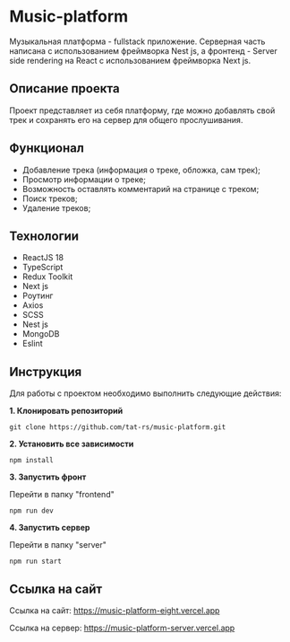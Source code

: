 # Music-platform

Музыкальная платформа - fullstack приложение. Серверная часть написана с использованием фреймворка Nest js, а фронтенд - Server side rendering на React с использованием фреймворка Next js.

## Описание проекта

Проект представляет из себя платформу, где можно добавлять свой трек и сохранять его на сервер для общего прослушивания.

## Функционал  
* Добавление трека (информация о треке, обложка, сам трек);
* Просмотр информации о треке;
* Возможность оставлять комментарий на странице с треком;
* Поиск треков;
* Удаление треков;

## Технологии
* ReactJS 18
* TypeScript
* Redux Toolkit
* Next js
* Роутинг
* Axios
* SCSS
* Nest js
* MongoDB
* Eslint

## Инструкция

Для работы с проектом необходимо выполнить следующие действия:

__1. Клонировать репозиторий__

`git clone https://github.com/tat-rs/music-platform.git`

__2. Установить все зависимости__

`npm install`

__3. Запустить фронт__

Перейти в папку "frontend"

`npm run dev`

__4. Запустить сервер__

Перейти в папку "server"

`npm run start`

## Ссылка на сайт

Ссылка на сайт: <a href="https://music-platform-eight.vercel.app/" target="_blank" rel="noopener">https://music-platform-eight.vercel.app</a>


Ссылка на сервер: <a href="https://music-platform-server.vercel.app/" target="_blank" rel="noopener">https://music-platform-server.vercel.app</a>